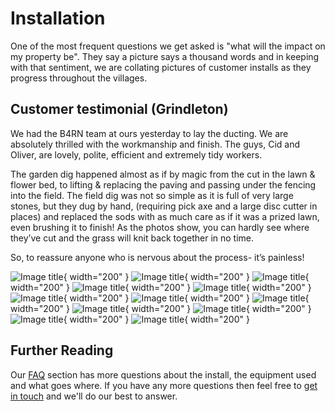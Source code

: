 # Installation
One of the most frequent questions we get asked is "what will the impact on my property be". They say a picture says a thousand words and in keeping with that sentiment, we are collating pictures of customer installs as they progress throughout the villages. 

## Customer testimonial (Grindleton)

We had the B4RN team at ours yesterday to lay the ducting. We are absolutely thrilled with the workmanship and finish. The guys, Cid and Oliver, are lovely, polite, efficient and extremely tidy workers.

The garden dig happened almost as if by magic from the cut in the lawn & flower bed, to lifting & replacing the paving and passing under the fencing into the field. The field dig was not so simple as it is full of very large stones, but they dug by hand, (requiring pick axe and a large disc cutter in places) and replaced the sods with as much care as if it was a prized lawn, even brushing it to finish! As the photos show, you can hardly see where they’ve cut and the grass will knit back together in no time.

So, to reassure anyone who is nervous about the process- it’s painless!

![Image title](img/testimonials/1/IMG_4475.jpg){ width="200" }
![Image title](img/testimonials/1/IMG_4476.jpg){ width="200" }
![Image title](img/testimonials/1/IMG_4477.jpg){ width="200" }
![Image title](img/testimonials/1/IMG_4478.jpg){ width="200" }
![Image title](img/testimonials/1/IMG_4479.jpg){ width="200" }
![Image title](img/testimonials/1/IMG_4480.jpg){ width="200" }
![Image title](img/testimonials/1/IMG_4481.jpg){ width="200" }
![Image title](img/testimonials/1/IMG_4483.jpg){ width="200" }
![Image title](img/testimonials/1/IMG_4484.jpg){ width="200" }
![Image title](img/testimonials/1/IMG_4486.jpg){ width="200" }
![Image title](img/testimonials/1/IMG_4489.jpg){ width="200" }
![Image title](img/testimonials/1/IMG_4492.jpg){ width="200" }

## Further Reading
Our [FAQ](faq.md) section has more questions about the install, the equipment used and what goes where. If you have any more questions then feel free to [get in touch](contact.md) and we'll do our best to answer.
